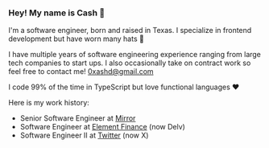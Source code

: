### Hey! My name is Cash 💸

I'm a software engineer, born and raised in Texas. I specialize in frontend development but have worn many hats 🤠 

I have multiple years of software engineering experience ranging from large tech companies to start ups. I also occasionally take on contract work so feel free to contact me! 0xashd@gmail.com

I code 99% of the time in TypeScript but love functional languages ❤️ 

Here is my work history:
- Senior Software Engineer at [Mirror](https://mirror.xyz/)
- Software Engineer at [Element Finance](https://delv.tech/) (now Delv)
- Software Engineer II at [Twitter](https://x.com/) (now X)

